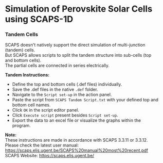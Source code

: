 # Simulation of Perovskite Solar Cells using SCAPS-1D

### Tandem Cells

SCAPS doesn't natively support the direct simulation of multi-junction (tandem) cells.  
But SCAPS allows scripts to split the tandem structure into sub-cells (top and bottom cells).  
The partial cells are connected in series electrically.  

**Tandem Instructions:**
* Define the top and bottom cells (.def files) individually.
* Save the .def files in the native `.def` folder.
* Navigate to the `Script set-up` in the action panel.
* Paste the script from `SCAPS Tandem Script.txt` with your defined top and bottom cell names.
* Click `OK` in the script editor panel.
* Click `Execute script` present besides `Script set-up`.
* Export the data to an excel file or visualize the graphs within the program.

**Note:**  
These instructions are made in accordance with SCAPS 3.3.11 or 3.3.12.  
Please check the latest user manual: https://scaps.elis.ugent.be/SCAPS%20manual%20most%20recent.pdf  
SCAPS Website: https://scaps.elis.ugent.be/